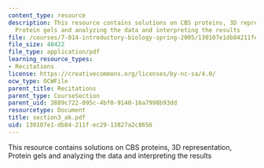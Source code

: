 ```yaml
---
content_type: resource
description: This resource contains solutions on CBS proteins, 3D representation,
  Protein gels and analyzing the data and interpreting the results
file: /courses/7-014-introductory-biology-spring-2005/130107e1db84211fec2913827a2c8656_section3_ak.pdf
file_size: 48422
file_type: application/pdf
learning_resource_types:
- Recitations
license: https://creativecommons.org/licenses/by-nc-sa/4.0/
ocw_type: OCWFile
parent_title: Recitations
parent_type: CourseSection
parent_uid: 3889c722-095c-4bf0-9140-16a7998b93dd
resourcetype: Document
title: section3_ak.pdf
uid: 130107e1-db84-211f-ec29-13827a2c8656
---
```

This resource contains solutions on CBS proteins, 3D representation, Protein gels and analyzing the data and interpreting the results